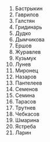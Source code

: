 1. Бастрыкин
2. Гаврилов
3. Галстян
4. Гридинарь
5. Дудко
6. Дымчикова
7. Ершов
8. Журавлев
9. Кузьмук
10. Лунев
11. Миронец
12. Назаров
13. Пантелеев
14. Семенов
15. Семина
16. Тарасов
17. Трутнев
18. Чебкасов
19. Шмарина
20. Ястреба
21. Ларин
